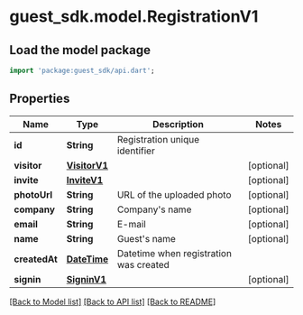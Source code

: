 # guest_sdk.model.RegistrationV1

## Load the model package
```dart
import 'package:guest_sdk/api.dart';
```

## Properties
Name | Type | Description | Notes
------------ | ------------- | ------------- | -------------
**id** | **String** | Registration unique identifier | 
**visitor** | [**VisitorV1**](VisitorV1.md) |  | [optional] 
**invite** | [**InviteV1**](InviteV1.md) |  | [optional] 
**photoUrl** | **String** | URL of the uploaded photo | [optional] 
**company** | **String** | Company's name | [optional] 
**email** | **String** | E-mail | [optional] 
**name** | **String** | Guest's name | [optional] 
**createdAt** | [**DateTime**](DateTime.md) | Datetime when registration was created | 
**signin** | [**SigninV1**](SigninV1.md) |  | [optional] 

[[Back to Model list]](../README.md#documentation-for-models) [[Back to API list]](../README.md#documentation-for-api-endpoints) [[Back to README]](../README.md)


